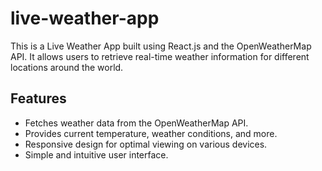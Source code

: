 # live-weather-app

This is a Live Weather App built using React.js and the OpenWeatherMap API. It allows users to retrieve real-time weather information for different locations around the world.

## Features

- Fetches weather data from the OpenWeatherMap API.
- Provides current temperature, weather conditions, and more.
- Responsive design for optimal viewing on various devices.
- Simple and intuitive user interface.
